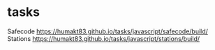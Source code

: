 # tasks

Safecode
https://humakt83.github.io/tasks/javascript/safecode/build/
Stations
https://humakt83.github.io/tasks/javascript/stations/build/
